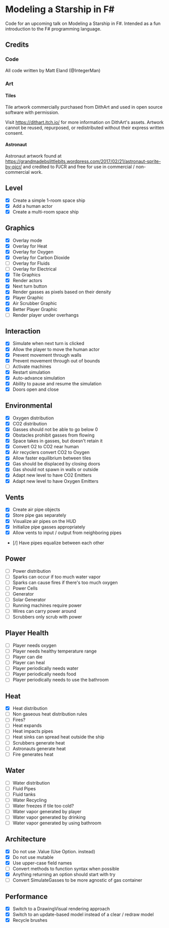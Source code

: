 # Modeling a Starship in F#
Code for an upcoming talk on Modeling a Starship in F#. Intended as a fun introduction to the F# programming language.

## Credits

### Code
All code written by Matt Eland (@IntegerMan)

### Art

#### Tiles

Tile artwork commercially purchased from DithArt and used in open source software with permission.

Visit https://dithart.itch.io/ for more information on DithArt's assets. Artwork cannot be reused, repurposed, or redistributed without their express written consent.

#### Astronaut

Astronaut artwork found at https://grandmadebslittlebits.wordpress.com/2017/02/21/astronaut-sprite-by-pjcr/ and credited to PJCR and free for use in commercial / non-commercial work.

## Level

- [x] Create a simple 1-room space ship
- [x] Add a human actor
- [x] Create a multi-room space ship

## Graphics

- [x] Overlay mode
- [x] Overlay for Heat
- [x] Overlay for Oxygen
- [x] Overlay for Carbon Dioxide
- [ ] Overlay for Fluids
- [ ] Overlay for Electrical
- [x] Tile Graphics
- [x] Render actors
- [x] Next turn button
- [x] Render gasses as pixels based on their density
- [x] Player Graphic
- [x] Air Scrubber Graphic
- [x] Better Player Graphic
- [ ] Render player under overhangs

## Interaction

- [x] Simulate when next turn is clicked
- [x] Allow the player to move the human actor
- [x] Prevent movement through walls
- [x] Prevent movement through out of bounds
- [ ] Activate machines
- [x] Restart simulation
- [x] Auto-advance simulation
- [x] Ability to pause and resume the simulation
- [x] Doors open and close

## Environmental

- [x] Oxygen distribution
- [x] CO2 distribution
- [x] Gasses should not be able to go below 0
- [x] Obstacles prohibit gasses from flowing
- [x] Space takes in gasses, but doesn't retain it
- [x] Convert O2 to CO2 near human
- [x] Air recyclers convert CO2 to Oxygen
- [x] Allow faster equilibrium between tiles
- [x] Gas should be displaced by closing doors
- [x] Gas should not spawn in walls or outside
- [x] Adapt new level to have CO2 Emitters
- [x] Adapt new level to have Oxygen Emitters

## Vents

- [x] Create air pipe objects
- [x] Store pipe gas separately
- [x] Visualize air pipes on the HUD
- [x] Initialize pipe gasses appropriately
- [x] Allow vents to input / output from neighboring pipes
- [/] Have pipes equalize between each other 

## Power

- [ ] Power distribution
- [ ] Sparks can occur if too much water vapor
- [ ] Sparks can cause fires if there's too much oxygen
- [ ] Power Cells
- [ ] Generator
- [ ] Solar Generator
- [ ] Running machines require power
- [ ] Wires can carry power around
- [ ] Scrubbers only scrub with power

## Player Health

- [ ] Player needs oxygen
- [ ] Player needs healthy temperature range
- [ ] Player can die
- [ ] Player can heal
- [ ] Player periodically needs water
- [ ] Player periodically needs food
- [ ] Player periodically needs to use the bathroom

## Heat

- [x] Heat distribution
- [ ] Non gaseous heat distribution rules
- [ ] Fires?
- [ ] Heat expands
- [ ] Heat impacts pipes
- [ ] Heat sinks can spread heat outside the ship
- [ ] Scrubbers generate heat
- [ ] Astronauts generate heat
- [ ] Fire generates heat

## Water

- [ ] Water distribution
- [ ] Fluid Pipes
- [ ] Fluid tanks
- [ ] Water Recycling
- [ ] Water freezes if tile too cold?
- [ ] Water vapor generated by player
- [ ] Water vapor generated by drinking
- [ ] Water vapor generated by using bathroom

## Architecture

- [x] Do not use .Value (Use Option. instead)
- [x] Do not use mutable
- [x] Use upper-case field names
- [ ] Convert methods to function syntax when possible
- [x] Anything returning an option should start with try
- [ ] Convert SimulateGasses to be more agnostic of gas container

## Performance
- [x] Switch to a DrawingVisual rendering approach
- [x] Switch to an update-based model instead of a clear / redraw model
- [x] Recycle brushes
